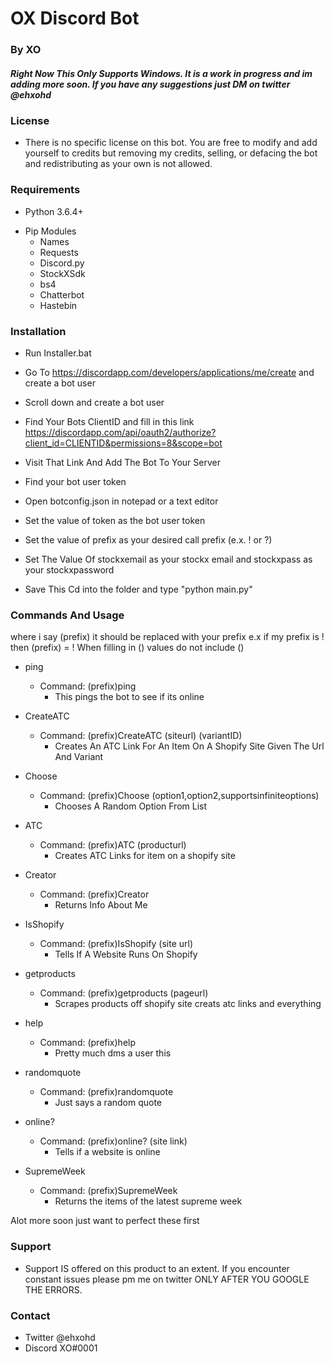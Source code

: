 # OX Discord Bot
### By XO
##### Right Now This Only Supports Windows. It is a work in progress and im adding more soon. If you have any suggestions just DM on twitter @ehxohd

### License
- There is no specific license on this bot. You are free to modify and add yourself to credits but removing my credits, selling, or defacing the bot and redistributing as your own is not allowed.

### Requirements
- Python 3.6.4+
+ Pip Modules
	+ Names
	+ Requests
	+ Discord.py
	+ StockXSdk
	+ bs4
	+ Chatterbot 
	+ Hastebin

### Installation
- Run Installer.bat

- Go To https://discordapp.com/developers/applications/me/create and create a bot user

- Scroll down and create a bot user

- Find Your Bots ClientID and fill in this link https://discordapp.com/api/oauth2/authorize?client_id=CLIENTID&permissions=8&scope=bot

- Visit That Link And Add The Bot To Your Server

- Find your bot user token

- Open botconfig.json in notepad or a text editor

- Set the value of token as the bot user token

- Set the value of prefix as your desired call prefix (e.x. ! or ?)

- Set The Value Of stockxemail as your stockx email and stockxpass as your stockxpassword

- Save This Cd into the folder and type "python main.py"

### Commands And Usage
where i say (prefix) it should be replaced with your prefix e.x if my prefix is ! then (prefix) = !
When filling in () values do not include ()
+ ping
	+ Command: (prefix)ping
		+ This pings the bot to see if its online

+ CreateATC
	+ Command: (prefix)CreateATC (siteurl) (variantID)
		+ Creates An ATC Link For An Item On A Shopify Site Given The Url And Variant

+ Choose
	+ Command: (prefix)Choose (option1,option2,supportsinfiniteoptions)
		+ Chooses A Random Option From List

+ ATC
	+ Command: (prefix)ATC (producturl)
		+ Creates ATC Links for item on a shopify site

+ Creator
	+ Command: (prefix)Creator
		+ Returns Info About Me

+ IsShopify
	+ Command: (prefix)IsShopify (site url)
		+ Tells If A Website Runs On Shopify

+ getproducts
	+ Command: (prefix)getproducts (pageurl)
		+ Scrapes products off shopify site creats atc links and everything

+ help
	+ Command: (prefix)help
		 + Pretty much dms a user this

+ randomquote
	+ Command: (prefix)randomquote
		 + Just says a random quote

+ online?
	+ Command: (prefix)online? (site link)
		 + Tells if a website is online

+ SupremeWeek
	+ Command: (prefix)SupremeWeek
		+ Returns the items of the latest supreme week

Alot more soon just want to perfect these first

### Support
- Support IS offered on this product to an extent. If you encounter constant issues please pm me on twitter ONLY AFTER YOU GOOGLE THE ERRORS.

### Contact
- Twitter @ehxohd
- Discord XO#0001
